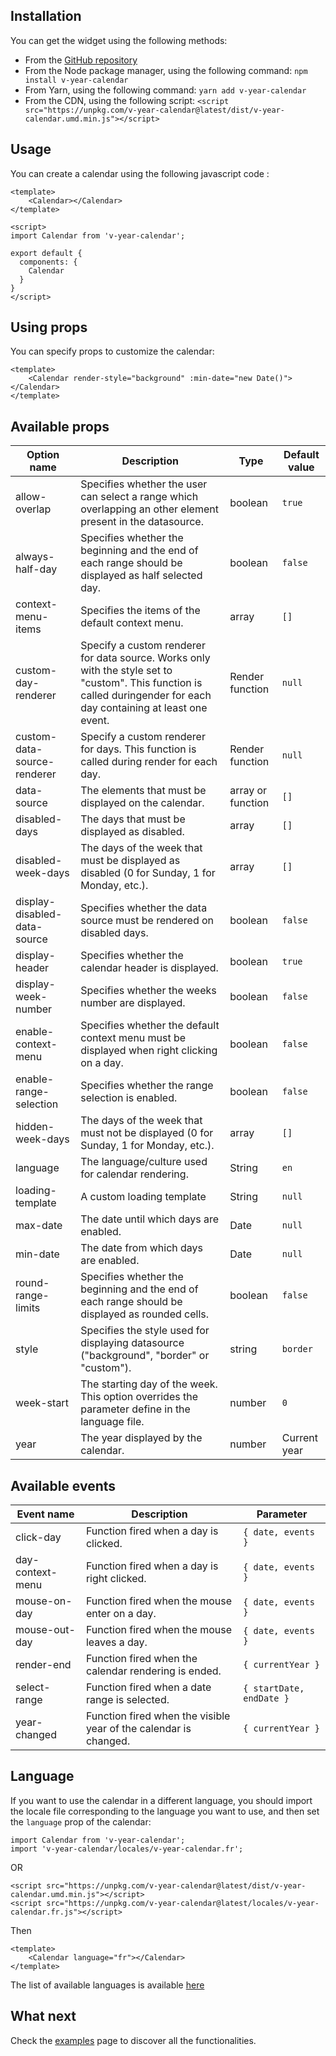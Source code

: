 ## Installation
You can get the widget using the following methods:
- From the [GitHub repository](https://github.com/year-calendar/v-year-calendar/releases)
- From the Node package manager, using the following command: `npm install v-year-calendar`
- From Yarn, using the following command: `yarn add v-year-calendar`
- From the CDN, using the following script: `<script src="https://unpkg.com/v-year-calendar@latest/dist/v-year-calendar.umd.min.js"></script>`

## Usage

You can create a calendar using the following javascript code :
```
<template>
    <Calendar></Calendar>
</template>

<script>
import Calendar from 'v-year-calendar';

export default {
  components: {
    Calendar
  }
}
</script>
```

## Using props

You can specify props to customize the calendar:
```
<template>
    <Calendar render-style="background" :min-date="new Date()"></Calendar>
</template>
```

## Available props

| Option name | Description | Type | Default value |
| ----------- | ----------- | ---- | ------------- |
| allow-overlap | Specifies whether the user can select a range which overlapping an other element present in the datasource. | boolean | `true` |
| always-half-day | Specifies whether the beginning and the end of each range should be displayed as half selected day. | boolean | `false` |
| context-menu-items | Specifies the items of the default context menu. | array | `[]` |
| custom-day-renderer | Specify a custom renderer for data source. Works only with the style set to "custom". This function is called duringender for each day containing at least one event. | Render function | `null` |
| custom-data-source-renderer | Specify a custom renderer for days. This function is called during render for each day. | Render function | `null` |
| data-source | The elements that must be displayed on the calendar. | array or function | `[]` |
| disabled-days | The days that must be displayed as disabled. | array | `[]` |
| disabled-week-days | The days of the week that must be displayed as disabled (0 for Sunday, 1 for Monday, etc.). | array | `[]` |
| display-disabled-data-source | Specifies whether the data source must be rendered on disabled days. | boolean | `false` |
| display-header | Specifies whether the calendar header is displayed. | boolean | `true` |
| display-week-number | Specifies whether the weeks number are displayed. | boolean | `false` |
| enable-context-menu | Specifies whether the default context menu must be displayed when right clicking on a day. | boolean | `false` |
| enable-range-selection | Specifies whether the range selection is enabled. | boolean | `false` |
| hidden-week-days | The days of the week that must not be displayed (0 for Sunday, 1 for Monday, etc.). | array | `[]` |
| language | The language/culture used for calendar rendering. | String | `en` |
| loading-template | A custom loading template | String | `null` |
| max-date | The date until which days are enabled. | Date | `null` |
| min-date | The date from which days are enabled. | Date | `null` |
| round-range-limits | Specifies whether the beginning and the end of each range should be displayed as rounded cells. | boolean | `false` |
| style | Specifies the style used for displaying datasource ("background", "border" or "custom"). | string | `border` |
| week-start | The starting day of the week. This option overrides the parameter define in the language file. | number | `0` |
| year | The year displayed by the calendar. | number | Current year |

## Available events

| Event name | Description | Parameter |
| ---------- | ----------- | --------- |
| click-day | Function fired when a day is clicked. | `{ date, events }` |
| day-context-menu | Function fired when a day is right clicked. | `{ date, events }` |
| mouse-on-day | Function fired when the mouse enter on a day. | `{ date, events }` |
| mouse-out-day | Function fired when the mouse leaves a day. | `{ date, events }` |
| render-end | Function fired when the calendar rendering is ended. | `{ currentYear }` |
| select-range | Function fired when a date range is selected. | `{ startDate, endDate }` |
| year-changed | Function fired when the visible year of the calendar is changed. | `{ currentYear }` |

## Language

If you want to use the calendar in a different language, you should import the locale file corresponding to the language you want to use, and then set the `language` prop of the calendar:

```
import Calendar from 'v-year-calendar';
import 'v-year-calendar/locales/v-year-calendar.fr';
```

OR

```
<script src="https://unpkg.com/v-year-calendar@latest/dist/v-year-calendar.umd.min.js"></script>
<script src="https://unpkg.com/v-year-calendar@latest/locales/v-year-calendar.fr.js"></script>
```

Then

```
<template>
    <Calendar language="fr"></Calendar>
</template>
```

The list of available languages is available [here](https://github.com/year-calendar/js-year-calendar/tree/master/locales)

## What next

Check the [examples](https://year-calendar.github.io/v-year-calendar/examples) page to discover all the functionalities.